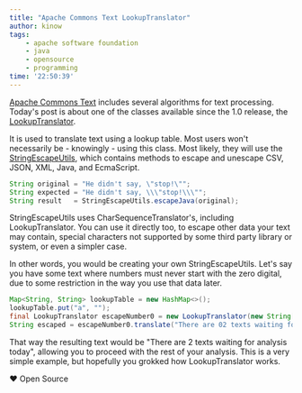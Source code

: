 ```yaml
---
title: "Apache Commons Text LookupTranslator"
author: kinow
tags: 
    - apache software foundation
    - java
    - opensource
    - programming
time: '22:50:39'
---
```


[Apache Commons Text](http://commons.apache.org/proper/commons-text/) includes several algorithms for text processing. Today's post is about one of the classes available since the 1.0 release, the [LookupTranslator](http://commons.apache.org/proper/commons-text/apidocs/org/apache/commons/text/translate/LookupTranslator.html).

It is used to translate text using a lookup table. Most users won't necessarily be - knowingly - using this class. Most likely, they will use the [StringEscapeUtils](http://commons.apache.org/proper/commons-text/apidocs/org/apache/commons/text/StringEscapeUtils.html), which contains methods to escape and unescape CSV, JSON, XML, Java, and EcmaScript.

```java
String original = "He didn't say, \"stop!\"";
String expected = "He didn't say, \\\"stop!\\\"";
String result   = StringEscapeUtils.escapeJava(original);
```

StringEscapeUtils uses CharSequenceTranslator's, including LookupTranslator. You can use it directly too, to escape other data your text may contain, special characters not supported by some third party library or system, or even a simpler case.

In other words, you would be creating your own StringEscapeUtils. Let's say you have some text where numbers must never start with the zero digital, due to some restriction in the way you use that data later.

```java
Map<String, String> lookupTable = new HashMap<>();
lookupTable.put("a", "");
final LookupTranslator escapeNumber0 = new LookupTranslator(new String[][] { {"0", ""} });
String escaped = escapeNumber0.translate("There are 02 texts waiting for analysis today...");
```

That way the resulting text would be "There are 2 texts waiting for analysis today", allowing you to proceed with the rest of your analysis. This is a very simple example, but hopefully you grokked how LookupTranslator works.

&hearts; Open Source

